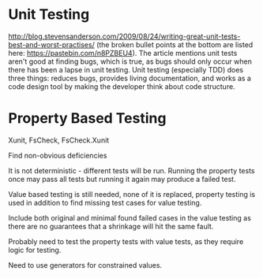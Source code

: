 # Unit Testing

http://blog.stevensanderson.com/2009/08/24/writing-great-unit-tests-best-and-worst-practises/ (the broken bullet points at the bottom are listed here: https://pastebin.com/n8PZBEU4).
The article mentions unit tests aren't good at finding bugs, which is true, as bugs should only occur when there has been a lapse in unit testing.
Unit testing (especially TDD) does three things: reduces bugs, provides living documentation, and works as a code design tool by making the developer think about code structure.

# Property Based Testing

Xunit, FsCheck, FsCheck.Xunit

Find non-obvious deficiencies

It is not deterministic - different tests will be run.
Running the property tests once may pass all tests but running it again may produce a failed test.

Value based testing is still needed, none of it is replaced, property testing is used in addition to find missing test cases for value testing.

Include both original and minimal found failed cases in the value testing as there are no guarantees that a shrinkage will hit the same fault.

Probably need to test the property tests with value tests, as they require logic for testing.

Need to use generators for constrained values.
